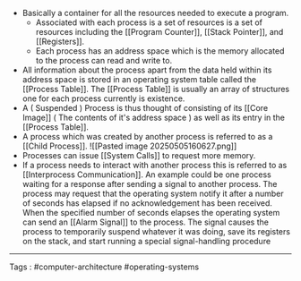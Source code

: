- Basically a container for all the resources needed to execute a program. 
	- Associated with each process is a set of resources is a set of resources including the [[Program Counter]], [[Stack Pointer]], and [[Registers]]. 
	- Each process has an address space which is the memory allocated to the process can read and write to. 
- All information about the process apart from the data held within its address space is stored in an operating system table called the [[Process Table]]. The [[Process Table]] is usually an array of structures one for each process currently is existence. 
- A ( Suspended ) Process is thus thought of consisting of its [[Core Image]] ( The contents of it's address space ) as well as its entry in the [[Process Table]].
- A process which was created by another process is referred to as a [[Child Process]]. 
![[Pasted image 20250505160627.png]]
- Processes can issue [[System Calls]] to request more memory. 
- If a process needs to interact with another process this is referred to as [[Interprocess Communication]]. An example could be one process waiting for a response after sending a signal to another process. The process may request that the operating system notify it after a number of seconds has elapsed if no acknowledgement has been received. When the specified number of seconds elapses the operating system can send an [[Alarm Signal]] to the process. The signal causes the process to temporarily suspend whatever it was doing, save its registers on the stack, and start running a special signal-handling procedure
___
Tags : #computer-architecture #operating-systems